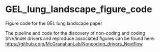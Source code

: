 # GEL_lung_landscape_figure_code
Figure code for the GEL lung landscape paper

The pipeline and code for the discovery of non-coding and coding SNV/indel drivers and reproduce associated figures can be found here: https://github.com/McGranahanLab/Noncoding_drivers_Nextflow
